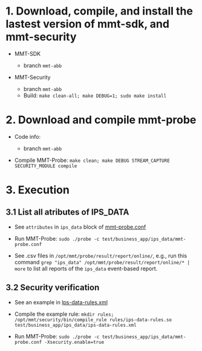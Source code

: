 
# 1. Download, compile, and install the lastest version of mmt-sdk, and mmt-security

- MMT-SDK
    + branch `mmt-abb`

- MMT-Security
    + branch `mmt-abb`
    + Build: `make clean-all; make DEBUG=1; sudo make install`

# 2. Download and compile mmt-probe

- Code info:
    + branch `mmt-abb`

- Compile MMT-Probe: `make clean; make DEBUG STREAM_CAPTURE SECURITY_MODULE compile`



# 3. Execution

## 3.1 List all atributes of IPS_DATA

- See `attributes` in `ips_data` block of [mmt-probe.conf](./mmt-probe.conf)

- Run MMT-Probe: `sudo ./probe -c test/business_app/ips_data/mmt-probe.conf`

- See .csv files in `/opt/mmt/probe/result/report/online/`, e.g., run this command `grep "ips_data" /opt/mmt/probe/result/report/online/* | more`
to list all reports of the `ips_data` event-based report.



## 3.2 Security verification

- See an example in [lps-data-rules.xml](./lps-data-rules.xml)

- Compile the example rule: `mkdir rules; /opt/mmt/security/bin/compile_rule rules/ips-data-rules.so test/business_app/ips_data/ips-data-rules.xml`

- Run MMT-Probe: `sudo ./probe -c test/business_app/ips_data/mmt-probe.conf -Xsecurity.enable=true`
